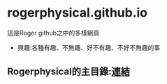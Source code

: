 # rogerphysical.github.io

這是Roger github之中的多樣網頁
* 興趣:各種有趣、不無趣、好不有趣、不好不無趣的事

## Rogerphysical的主目錄:[連結](https://rogerphysical.github.io/)
